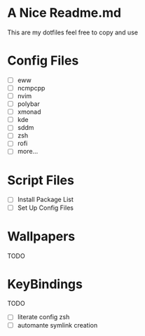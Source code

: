# A Nice Readme.md

This are my dotfiles feel free to copy and use


# Config Files

- [ ] eww
- [ ] ncmpcpp 
- [ ] nvim
- [ ] polybar
- [ ] xmonad
- [ ] kde
- [ ] sddm
- [ ] zsh
- [ ] rofi
- [ ] more...

# Script Files

- [ ] Install Package List
- [ ] Set Up Config Files

# Wallpapers
TODO
# KeyBindings
TODO
- [ ] literate config zsh
- [ ] automante symlink creation

